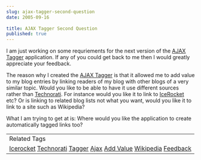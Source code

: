 ```yaml
---
slug: ajax-tagger-second-question
date: 2005-09-16
 
title: AJAX Tagger Second Question
published: true
---
```

I am just working on some requriements for the next version of the <a href="http://www.kinlan.co.uk/AjaxExperiments/AjaxTag">AJAX Tagger</a> application. If any of you could get back to me then I would greatly appreciate your feedback. <p />The reason why I created the <a href="http://www.kinlan.co.uk/AjaxExperiments/AjaxTag">AJAX Tagger</a> is that it allowed me to add value to my blog entries by linking readers of my blog with other blogs of a very similar topic.  Would you like to be able to have it use different sources rather than <a href="http://www.technorati.com">Technorati</a>.  For instance would you like it to link to <a href="http://www.icerocket.com">IceRocket</a> etc?  Or is linking to related blog lists not what you want, would you like it to link to a site such as Wikipedia?<p />What I am trying to get at is:  Where would you like the application to create automatically tagged links too?<p /><table class="TechnoratiHead TagHeader">
<tr><td>Related Tags</td></tr>
<tr class="Technorati"><td>
<a href="https://paul.kinlan.me/tags/Icerocket" class="Tag" rel="tag">Icerocket</a> <a href="https://paul.kinlan.me/tags/Technorati" class="Tag" rel="tag">Technorati</a> <a href="https://paul.kinlan.me/tags/Tagger" class="Tag" rel="tag">Tagger</a> <a href="https://paul.kinlan.me/tags/Ajax" class="Tag" rel="tag">Ajax</a> <a href="https://paul.kinlan.me/tags/Add%20Value" class="Tag" rel="tag">Add Value</a> <a href="https://paul.kinlan.me/tags/Wikipedia" class="Tag" rel="tag">Wikipedia</a> <a href="https://paul.kinlan.me/tags/Feedback" class="Tag" rel="tag">Feedback</a>
</td></tr>
</table>

